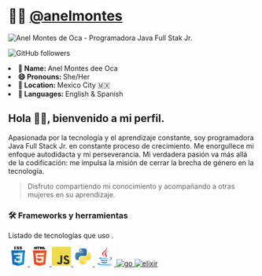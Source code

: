 # 🙋‍♀️ [@anelmontes](https://www.linkedin.com/in/anelmontesdeoca/)

![Anel Montes de Oca - Programadora Java Full Stak Jr.]()

![GitHub followers](https://img.shields.io/github/followers/anelmontes?label=Follow%20me%20on%20GitHub&style=for-the-badge)
<li><b>👤 Name:  </b> Anel Montes dee Oca </li>
<li><b>😄 Pronouns: </b>  She/Her </li>
<li><b>📍 Location:  </b> Mexico City 🇲🇽 </li>
<li><b>📣 Languages: </b>  English & Spanish </li>

## Hola 👋🏻, bienvenido a mi perfil.

Apasionada por la tecnología y el aprendizaje constante, soy programadora Java Full Stack Jr. en constante proceso de crecimiento. Me enorgullece mi enfoque autodidacta y mi perseverancia. Mi verdadera pasión va más allá de la codificación: me impulsa la misión de cerrar la brecha de género en la tecnología.
>  Disfruto compartiendo mi conocimiento y acompañando a otras mujeres en su aprendizaje.
<!--
### 👨🏻‍🚀 Habilidades

- Experto en programación y desarrollo de sistemas.
- Habilidad para trabajar en equipo.
- Pensamiento crítico, conceptual y analítico.
-->
### 🛠 Frameworks y herramientas

Listado de tecnologías que uso .

<a href="https://www.w3schools.com/css/" target="_blank"> <img src="https://raw.githubusercontent.com/devicons/devicon/master/icons/css3/css3-original-wordmark.svg" alt="css3" width="40" height="40"/> </a>
	<a href="https://www.w3.org/html/" target="_blank"> <img src="https://raw.githubusercontent.com/devicons/devicon/master/icons/html5/html5-original-wordmark.svg" alt="html5" width="40" height="40"/> </a>
	<a href="https://developer.mozilla.org/en-US/docs/Web/JavaScript" target="_blank"> <img src="https://raw.githubusercontent.com/devicons/devicon/master/icons/javascript/javascript-original.svg" alt="javascript" width="40" height="40"/> </a>
	<a href="https://www.python.org" target="_blank"> <img src="https://raw.githubusercontent.com/devicons/devicon/master/icons/python/python-original.svg" alt="python" width="40" height="40"/> </a>
	<a href="https://www.java.com/" target="_blank"> <img src="https://raw.githubusercontent.com/devicons/devicon/master/icons/java/java-original.svg" alt="java" width="40" height="40"/> </a>
	<a href="https://go.dev/" target="_blank"> <img src="https://avatars.githubusercontent.com/u/4314092?s=200&v=4" alt="go" width="40" height="40"/> </a>
	<a href="https://elixir-lang.org/" target="_blank"> <img src="https://avatars.githubusercontent.com/u/1481354?s=200&v=4" alt="elixir" width="40" height="40"/> </a>

